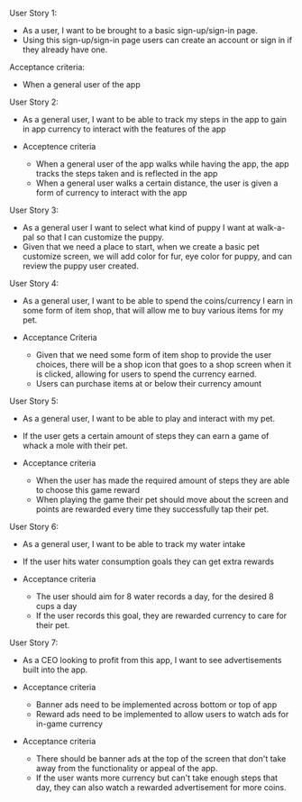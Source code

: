 User Story 1:
- As a user, I want to be brought to a basic sign-up/sign-in page.
- Using this sign-up/sign-in page users can create an account or sign in if they already have one. 

Acceptance criteria:
 - When a general user of the app 

User Story 2:
- As a general user, I want to be able to track my steps in the app to gain in app currency to interact with the features of the app
  
- Acceptence criteria
  - When a general user of the app walks while having the app, the app tracks the steps taken and is reflected in the app
  - When a general user walks a certain distance, the user is given a form of currency to interact with the app

User Story 3:
- As a general user I want to select what kind of puppy I want at walk-a-pal so that I can customize the puppy.
- Given that we need a place to start, when we create a basic pet customize screen, we will add color for fur, eye color for puppy, and can review the puppy user created.

User Story 4: 
- As a general user, I want to be able to spend the coins/currency I earn in some form of item shop, that will allow me to buy various items for my pet.

- Acceptance Criteria
  - Given that we need some form of item shop to provide the user choices, there will be a shop icon that goes to a shop screen when it is clicked, allowing for users to spend the currency earned.
  - Users can purchase items at or below their currency amount

User Story 5:
- As a general user, I want to be able to play and interact with my pet.
- If the user gets a certain amount of steps they can earn a game of whack a mole with their pet. 

- Acceptance criteria
  - When the user has made the required amount of steps they are able to choose this game reward
  - When playing the game their pet should move about the screen and points are rewarded every time they successfully tap their pet.
 
User Story 6:
- As a general user, I want to be able to track my water intake
- If the user hits water consumption goals they can get extra rewards

- Acceptance criteria
  - The user should aim for 8 water records a day, for the desired 8 cups a day
  - If the user records this goal, they are rewarded currency to care for their pet.
 
User Story 7:
- As a CEO looking to profit from this app, I want to see advertisements built into the app.

- Acceptance criteria
  - Banner ads need to be implemented across bottom or top of app
  - Reward ads need to be implemented to allow users to watch ads for in-game currency

- Acceptance criteria
  - There should be banner ads at the top of the screen that don't take away from the functionality or appeal of the app. 
  - If the user wants more currency but can't take enough steps that day, they can also watch a rewarded advertisement for more coins. 

  

